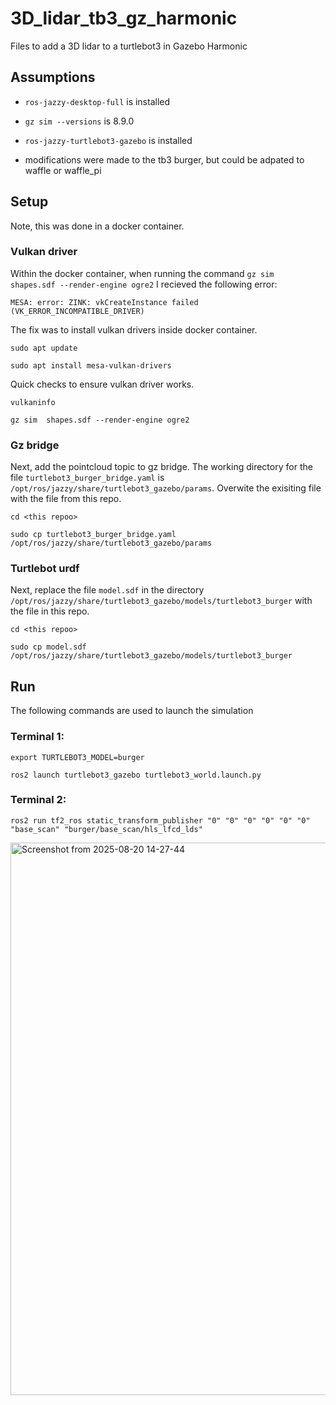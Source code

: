 # 3D_lidar_tb3_gz_harmonic
Files to add a 3D lidar to a turtlebot3 in Gazebo Harmonic

## Assumptions

- `ros-jazzy-desktop-full` is installed

- `gz sim --versions` is 8.9.0

- `ros-jazzy-turtlebot3-gazebo` is installed

- modifications were made to the tb3 burger, but could be adpated to waffle or waffle_pi

## Setup

Note, this was done in a docker container.

### Vulkan driver

Within the docker container, when running the command `gz sim  shapes.sdf --render-engine ogre2` I recieved the following error:

`MESA: error: ZINK: vkCreateInstance failed (VK_ERROR_INCOMPATIBLE_DRIVER)` 

The fix was to install vulkan drivers inside docker container.

```
sudo apt update

sudo apt install mesa-vulkan-drivers
```

Quick checks to ensure vulkan driver works.

```
vulkaninfo

gz sim  shapes.sdf --render-engine ogre2
```

### Gz bridge

Next, add the pointcloud topic to gz bridge. The working directory for the file `turtlebot3_burger_bridge.yaml` is `/opt/ros/jazzy/share/turtlebot3_gazebo/params`. Overwite the exisiting file with the file from this repo.

```
cd <this repoo>

sudo cp turtlebot3_burger_bridge.yaml /opt/ros/jazzy/share/turtlebot3_gazebo/params
```


### Turtlebot urdf

Next, replace the file `model.sdf` in the directory `/opt/ros/jazzy/share/turtlebot3_gazebo/models/turtlebot3_burger` with the file in this repo.

```
cd <this repoo>

sudo cp model.sdf /opt/ros/jazzy/share/turtlebot3_gazebo/models/turtlebot3_burger
```


## Run

The following commands are used to launch the simulation

### Terminal 1:

```
export TURTLEBOT3_MODEL=burger

ros2 launch turtlebot3_gazebo turtlebot3_world.launch.py
```

### Terminal 2:

```
ros2 run tf2_ros static_transform_publisher "0" "0" "0" "0" "0" "0" "base_scan" "burger/base_scan/hls_lfcd_lds"
```

<img width="2205" height="884" alt="Screenshot from 2025-08-20 14-27-44" src="https://github.com/user-attachments/assets/36b35807-8712-4f28-a739-1623a4c14a53" />
